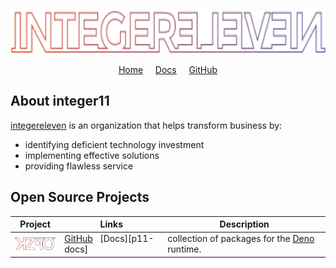 <p align="center">
  <a href="https://integereleven.com" title="integereleven website">
    <img
      alt="integereleven logo"
      height="70"
      src="https://raw.githubusercontent.com/i11n/.github/main/profile/img/i11n/fc/text-stroke.svg"
    />
  </a>
</p>
<p align="center">
  <a href="https://integereleven.com" title="integereleven website">Home</a> &nbsp; &nbsp;
  <a href="https://docs.integereleven.com" title="integereleven documentation">Docs</a>  &nbsp; &nbsp;
  <a href="https://github.com/i11n" title="integereleven GitHub">GitHub</a>
</p>

<p align="center">
<!-- Social badges -->
</p>

## About integer11

[integereleven][i11n] is an organization that helps transform business by:
* identifying deficient technology investment
* implementing effective solutions
* providing flawless service

## Open Source Projects

| Project | Links | Description |
|---|---|---|
| <img alt="kz-io" src="https://raw.githubusercontent.com/i11n/.github/main/profile/img/kz-io/kz-io.svg" height="20" style="vertical-align: bottom"/> | [GitHub][kz-io] &nbsp; [Docs][p11-docs] | collection of packages for the [Deno][deno] runtime. |


[deno]: https://deno.land "Deno homepage"
[i11n]: https://github.com/i11n "integereleven on GitHub"
[kz-io]: https://github.com/intv8 "kz-io on GitHub"
[kz-io-docs]: https://docs.integereleven.com/kz-io "kz-io documentation"
